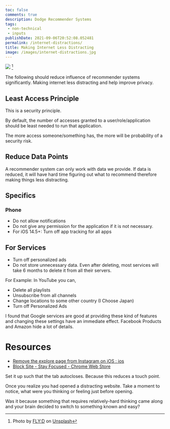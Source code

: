 ```yaml
---
toc: false
comments: true
description: Dodge Recommender Systems
tags:
 - non-technical
 - inputs
publishDate: 2021-09-06T20:52:08.052481
permalink: /internet-distractions/
title: Making Internet Less Distracting
image: /images/internet-distractions.jpg
---
```

![](/images/internet-distractions.jpg) [^1]

The following should reduce influence of recommender systems significantly. Making internet less distracting and help improve privacy.

## Least Access Principle

This is a security principle.

By default, the number of accesses granted to a user/role/application should be least needed to run that application.

The more access someone/something has, the more will be probability of a security risk.

## Reduce Data Points

A recommender system can only work with data we provide. If data is reduced, it will have hard time figuring out what to recommend therefore making things less distracting.

## Specifics

### Phone

- Do not allow notifications
- Do not give any permission for the application if it is not necessary.
- For iOS 14.5+: Turn off app tracking for all apps

## For Services

- Turn off personalized ads
- Do not store unnecessary data. Even after deleting, most services will take 6 months to delete it from all their servers.

For Example: In YouTube you can,

- Delete all playlists
- Unsubscribe from all channels
- Change locations to some other country (I Choose Japan)
- Turn off Personalized Ads

I found that Google services are good at providing these kind of features and changing these settings have an immediate effect. Facebook Products and Amazon hide a lot of details.

# Resources

- [Remove the explore page from Instagram on iOS : ios](https://www.reddit.com/r/ios/comments/t780bt/remove_the_explore_page_from_instagram_on_ios/)
- [Block Site - Stay Focused - Chrome Web Store](https://chrome.google.com/webstore/detail/block-site-stay-focused/offfjidagceabmodhpcngpemnnlojnhn)

Set it up such that the tab autocloses. Because this reduces a touch point.

Once you realize you had opened a distracting website. Take a moment to notice, what were you thinking or feeling just before opening.

Was it because something that requires relatively-hard thinking came along and your brain decided to switch to something known and easy?

[^1]: Photo by <a href="https://unsplash.com/@flyd2069?utm_source=unsplash&utm_medium=referral&utm_content=creditCopyText">FLY:D</a> on <a href="https://unsplash.com/s/photos/data-security?utm_source=unsplash&utm_medium=referral&utm_content=creditCopyText">Unsplash</a>
  
